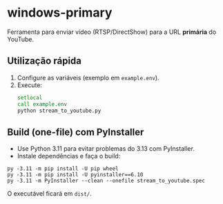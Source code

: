 # windows-primary

Ferramenta para enviar vídeo (RTSP/DirectShow) para a URL **primária** do YouTube.

## Utilização rápida

1. Configure as variáveis (exemplo em `example.env`).
2. Execute:
   ```bat
   setlocal
   call example.env
   python stream_to_youtube.py
   ```

## Build (one-file) com PyInstaller

- Use Python 3.11 para evitar problemas do 3.13 com PyInstaller.
- Instale dependências e faça o build:

```
py -3.11 -m pip install -U pip wheel
py -3.11 -m pip install -U pyinstaller==6.10
py -3.11 -m PyInstaller --clean --onefile stream_to_youtube.spec
```

O executável ficará em `dist/`.
